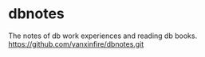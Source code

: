 # dbnotes
The notes of db work experiences and reading db books.
https://github.com/yanxinfire/dbnotes.git
